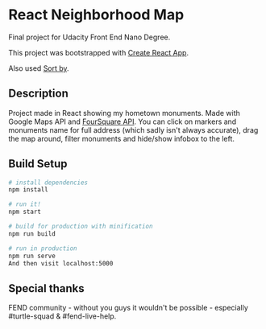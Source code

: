 # React Neighborhood Map

Final project for Udacity Front End Nano Degree.

This project was bootstrapped with [Create React App](https://github.com/facebookincubator/create-react-app).

Also used [Sort by](https://www.npmjs.com/package/sort-by).

## Description

Project made in React showing my hometown monuments. 
Made with Google Maps API and [FourSquare API](https://foursquare.com/). 
You can click on markers and monuments name for full address (which sadly isn't always accurate), drag the map around, filter monuments and hide/show infobox to the left.

## Build Setup

``` bash
# install dependencies
npm install

# run it!
npm start

# build for production with minification
npm run build

# run in production
npm run serve
And then visit localhost:5000
```

## Special thanks

FEND community - without you guys it wouldn't be possible - especially #turtle-squad & #fend-live-help.
